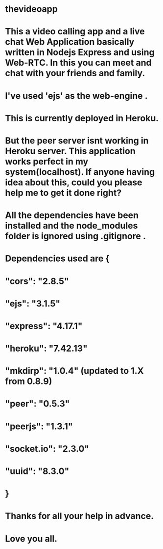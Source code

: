 # thevideoapp
# This a video calling app and a live chat Web Application basically written in Nodejs Express and using Web-RTC. In this you can meet and chat with your friends and family.
# I've used 'ejs' as the web-engine .
# This is currently deployed in Heroku.
# But the peer server isnt working in Heroku server. This application works perfect in my system(localhost). If anyone having idea about this, could you please help me to get it done right?
# All the dependencies have been installed and the node_modules folder is ignored using .gitignore .
# Dependencies used are {
# "cors": "2.8.5"
# "ejs": "3.1.5"
# "express": "4.17.1"
# "heroku": "7.42.13"
# "mkdirp": "1.0.4" (updated to 1.X from 0.8.9)
# "peer": "0.5.3"
# "peerjs": "1.3.1"
# "socket.io": "2.3.0"
# "uuid": "8.3.0"
# }
# Thanks for all your help in advance. 
# Love you all.
